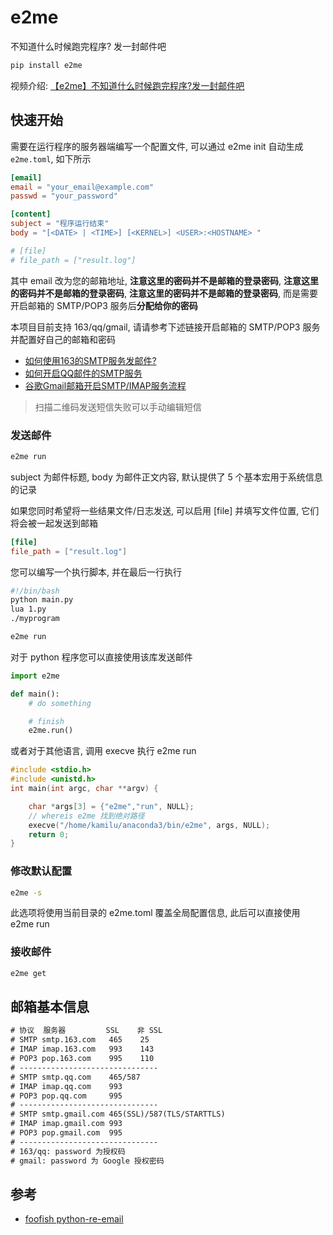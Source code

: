 # e2me

不知道什么时候跑完程序? 发一封邮件吧

```bash
pip install e2me
```

视频介绍: [【e2me】不知道什么时候跑完程序?发一封邮件吧](https://www.bilibili.com/video/BV1TstPenECo)

## 快速开始

需要在运行程序的服务器端编写一个配置文件, 可以通过 e2me init 自动生成 `e2me.toml`, 如下所示 

```toml
[email]
email = "your_email@example.com"
passwd = "your_password"

[content]
subject = "程序运行结束"
body = "[<DATE> | <TIME>] [<KERNEL>] <USER>:<HOSTNAME> "

# [file]
# file_path = ["result.log"]
```

其中 email 改为您的邮箱地址, **注意这里的密码并不是邮箱的登录密码**, **注意这里的密码并不是邮箱的登录密码**, **注意这里的密码并不是邮箱的登录密码**, 而是需要开启邮箱的 SMTP/POP3 服务后**分配给你的密码**

本项目目前支持 163/qq/gmail, 请请参考下述链接开启邮箱的 SMTP/POP3 服务并配置好自己的邮箱和密码

- [如何使用163的SMTP服务发邮件?](https://blog.csdn.net/liuyuinsdu/article/details/113878840)
- [如何开启QQ邮件的SMTP服务](https://blog.csdn.net/qq_42076902/article/details/131900459)
- [谷歌Gmail邮箱开启SMTP/IMAP服务流程](https://www.cnblogs.com/jiyuwu/p/16313476.html)

> 扫描二维码发送短信失败可以手动编辑短信

### 发送邮件

```bash
e2me run
```

subject 为邮件标题, body 为邮件正文内容, 默认提供了 5 个基本宏用于系统信息的记录

如果您同时希望将一些结果文件/日志发送, 可以启用 [file] 并填写文件位置, 它们将会被一起发送到邮箱

```toml
[file]
file_path = ["result.log"]
```

您可以编写一个执行脚本, 并在最后一行执行

```bash
#!/bin/bash
python main.py
lua 1.py
./myprogram

e2me run
```

对于 python 程序您可以直接使用该库发送邮件

```python
import e2me

def main():
    # do something

    # finish
    e2me.run()
```

或者对于其他语言, 调用 execve 执行 e2me run

```c
#include <stdio.h>
#include <unistd.h>
int main(int argc, char **argv) {

    char *args[3] = {"e2me","run", NULL};
    // whereis e2me 找到绝对路径
    execve("/home/kamilu/anaconda3/bin/e2me", args, NULL);
    return 0;
}
```

### 修改默认配置

```bash
e2me -s
```

此选项将使用当前目录的 e2me.toml 覆盖全局配置信息, 此后可以直接使用 e2me run

### 接收邮件

```bash
e2me get
```

## 邮箱基本信息

```txt
# 协议  服务器         SSL    非 SSL
# SMTP smtp.163.com   465    25
# IMAP imap.163.com   993    143
# POP3 pop.163.com    995    110
# -------------------------------
# SMTP smtp.qq.com    465/587
# IMAP imap.qq.com    993
# POP3 pop.qq.com     995
# -------------------------------
# SMTP smtp.gmail.com 465(SSL)/587(TLS/STARTTLS)
# IMAP imap.gmail.com 993
# POP3 pop.gmail.com  995
# -------------------------------
# 163/qq: password 为授权码
# gmail: password 为 Google 授权密码
```

## 参考

- [foofish python-re-email](https://foofish.net/python-re-email.html#google_vignette)